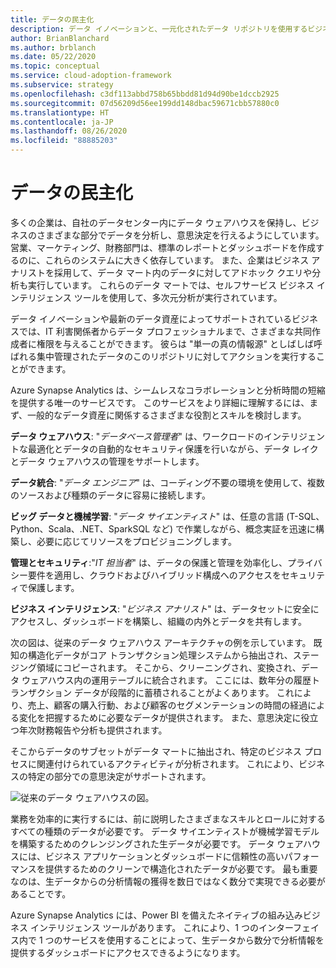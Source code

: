 ```yaml
---
title: データの民主化
description: データ イノベーションと、一元化されたデータ リポジトリを使用するビジネスを可能にします。
author: BrianBlanchard
ms.author: brblanch
ms.date: 05/22/2020
ms.topic: conceptual
ms.service: cloud-adoption-framework
ms.subservice: strategy
ms.openlocfilehash: c3df113abbd758b65bbdd81d94d90be1dccb2925
ms.sourcegitcommit: 07d56209d56ee199dd148dbac59671cbb57880c0
ms.translationtype: HT
ms.contentlocale: ja-JP
ms.lasthandoff: 08/26/2020
ms.locfileid: "88885203"
---
```

# <a name="data-democratization"></a>データの民主化

多くの企業は、自社のデータセンター内にデータ ウェアハウスを保持し、ビジネスのさまざまな部分でデータを分析し、意思決定を行えるようにしています。 営業、マーケティング、財務部門は、標準のレポートとダッシュボードを作成するのに、これらのシステムに大きく依存しています。 また、企業はビジネス アナリストを採用して、データ マート内のデータに対してアドホック クエリや分析も実行しています。 これらのデータ マートでは、セルフサービス ビジネス インテリジェンス ツールを使用して、多次元分析が実行されています。

データ イノベーションや最新のデータ資産によってサポートされているビジネスでは、IT 利害関係者からデータ プロフェッショナルまで、さまざまな共同作成者に権限を与えることができます。 彼らは "単一の真の情報源" としばしば呼ばれる集中管理されたデータのこのリポジトリに対してアクションを実行することができます。

Azure Synapse Analytics は、シームレスなコラボレーションと分析時間の短縮を提供する唯一のサービスです。 このサービスをより詳細に理解するには、まず、一般的なデータ資産に関係するさまざまな役割とスキルを検討します。

**データ ウェアハウス**: "*データベース管理者*" は、ワークロードのインテリジェントな最適化とデータの自動的なセキュリティ保護を行いながら、データ レイクとデータ ウェアハウスの管理をサポートします。

**データ統合**: "*データ エンジニア*" は、コーディング不要の環境を使用して、複数のソースおよび種類のデータに容易に接続します。

**ビッグ データと機械学習**: "*データ サイエンティスト*" は、任意の言語 (T-SQL、Python、Scala、.NET、SparkSQL など) で作業しながら、概念実証を迅速に構築し、必要に応じてリソースをプロビジョニングします。

**管理とセキュリティ**:"*IT 担当者*" は、データの保護と管理を効率化し、プライバシー要件を適用し、クラウドおよびハイブリッド構成へのアクセスをセキュリティで保護します。

**ビジネス インテリジェンス**: "*ビジネス アナリスト*" は、データセットに安全にアクセスし、ダッシュボードを構築し、組織の内外とデータを共有します。

次の図は、従来のデータ ウェアハウス アーキテクチャの例を示しています。 既知の構造化データがコア トランザクション処理システムから抽出され、ステージング領域にコピーされます。 そこから、クリーニングされ、変換され、データ ウェアハウス内の運用テーブルに統合されます。 ここには、数年分の履歴トランザクション データが段階的に蓄積されることがよくあります。 これにより、売上、顧客の購入行動、および顧客のセグメンテーションの時間の経過による変化を把握するために必要なデータが提供されます。 また、意思決定に役立つ年次財務報告や分析も提供されます。

そこからデータのサブセットがデータ マートに抽出され、特定のビジネス プロセスに関連付けられているアクティビティが分析されます。 これにより、ビジネスの特定の部分での意思決定がサポートされます。

![従来のデータ ウェアハウスの図。](../../_images/analytics/the-classic-data-warehouse.png)

業務を効率的に実行するには、前に説明したさまざまなスキルとロールに対するすべての種類のデータが必要です。 データ サイエンティストが機械学習モデルを構築するためのクレンジングされた生データが必要です。 データ ウェアハウスには、ビジネス アプリケーションとダッシュボードに信頼性の高いパフォーマンスを提供するためのクリーンで構造化されたデータが必要です。 最も重要なのは、生データからの分析情報の獲得を数日ではなく数分で実現できる必要があることです。

Azure Synapse Analytics には、Power BI を備えたネイティブの組み込みビジネス インテリジェンス ツールがあります。 これにより、1 つのインターフェイス内で 1 つのサービスを使用することによって、生データから数分で分析情報を提供するダッシュボードにアクセスできるようになります。
